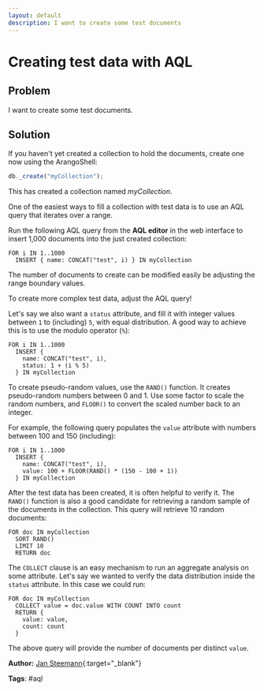```yaml
---
layout: default
description: I want to create some test documents
---
```

# Creating test data with AQL

## Problem

I want to create some test documents.

## Solution

If you haven't yet created a collection to hold the documents, create one now using the
ArangoShell:

```js
db._create("myCollection");
```

This has created a collection named *myCollection*.

One of the easiest ways to fill a collection with test data is to use an AQL query that
iterates over a range.

Run the following AQL query from the **AQL editor** in the web interface to insert 1,000
documents into the just created collection:

```
FOR i IN 1..1000
  INSERT { name: CONCAT("test", i) } IN myCollection
```

The number of documents to create can be modified easily be adjusting the range boundary
values.

To create more complex test data, adjust the AQL query! 

Let's say we also want a `status` attribute, and fill it with integer values between `1` to 
(including) `5`, with equal distribution. A good way to achieve this is to use the modulo
operator (`%`):

```
FOR i IN 1..1000
  INSERT { 
    name: CONCAT("test", i), 
    status: 1 + (i % 5) 
  } IN myCollection
```

To create pseudo-random values, use the `RAND()` function. It creates pseudo-random numbers
between 0 and 1. Use some factor to scale the random numbers, and `FLOOR()` to convert the
scaled number back to an integer. 

For example, the following query populates the `value` attribute with numbers between 100 and 
150 (including):

```
FOR i IN 1..1000
  INSERT { 
    name: CONCAT("test", i), 
    value: 100 + FLOOR(RAND() * (150 - 100 + 1)) 
  } IN myCollection
```

After the test data has been created, it is often helpful to verify it. The 
`RAND()` function is also a good candidate for retrieving a random sample of the documents in the
collection. This query will retrieve 10 random documents:

```
FOR doc IN myCollection
  SORT RAND()
  LIMIT 10
  RETURN doc
```

The `COLLECT` clause is an easy mechanism to run an aggregate analysis on some attribute. Let's
say we wanted to verify the data distribution inside the `status` attribute. In this case we
could run:

```
FOR doc IN myCollection 
  COLLECT value = doc.value WITH COUNT INTO count 
  RETURN { 
    value: value, 
    count: count
  }
```

The above query will provide the number of documents per distinct `value`.

**Author:** [Jan Steemann](https://github.com/jsteemann){:target="_blank"}

**Tags**: #aql
